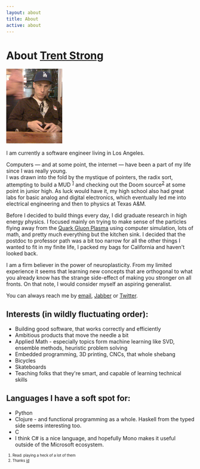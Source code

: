 ```yaml
---
layout: about
title: About
active: about
---
```

<h1>About <a href="url fn">Trent Strong</a></h1>
<img class="profile" src="/images/profile.jpg" width="150" height="200" title="photo profile" />

I am currently a <span class="role">software engineer</span> living in <span class="locality">Los Angeles</span>.

Computers &mdash; and at some point, the internet &mdash; have been a part of my life since I was really young.  
I was drawn into the fold by the mystique of pointers, the radix sort, attempting to build a MUD <sup id="reference-1"><a href="#footnote-1">1</a></sup> and checking out the Doom source<sup id="reference-2"><a href="#footnote-2">2</a></sup> at
some point in junior high.  As luck would have it, my high school also had great labs for basic analog and digital electronics,
which eventually led me into electrical engineering and then to physics at Texas A&amp;M. 

Before I decided to build things every day, I did graduate research in high energy physics.  I focused mainly on trying to make sense of the particles flying away from the <a href="http://en.wikipedia.org/wiki/Quark%E2%80%93gluon_plasma">Quark Gluon Plasma</a> using computer simulation, lots of math, and pretty much everything but the kitchen sink.  I decided that the postdoc to professor path was a bit too narrow for all the other things I wanted to fit in my finite life, I packed my bags for California and haven't looked back. 

I am a firm believer in the power of neuroplasticity.  From my limited experience it seems that learning new concepts that are orthogonal to what you already know
has the strange side-effect of making you stronger on all fronts.  On that note, I would consider myself an aspiring generalist. 

You can always reach me by <a class="email" href="mailto:trenton.strong@gmail.com">email</a>, <a href="xmpp:trenton.strong@jabber.org">Jabber</a> or <a href="http://twitter.com/trentonstrong">Twitter</a>.

Interests (in wildly fluctuating order):
-----------------------------------

* Building good software, that works correctly and efficiently
* Ambitious products that move the needle a bit
* Applied Math - especially topics form machine learning like SVD, ensemble methods, heuristic problem solving
* Embedded programming, 3D printing, CNCs, that whole shebang 
* Bicycles 
* Skateboards 
* Teaching folks that they're smart, and capable of learning technical skills 

Languages I have a soft spot for:
---------------------------------

* Python
* Clojure - and functional programming as a whole.  Haskell from the typed side seems interesting too.
* C
* I think C# is a nice language, and hopefully Mono makes it useful outside of the Microsoft ecosystem.

<ol style="line-height:1.5em;font-size:.7em;"> 
    <li id="footnote-1">Read: playing a heck of a lot of them</li>
    <li id="footnote-2">Thanks <a href="http://idsoftware.com">id</a></li>
</ol>